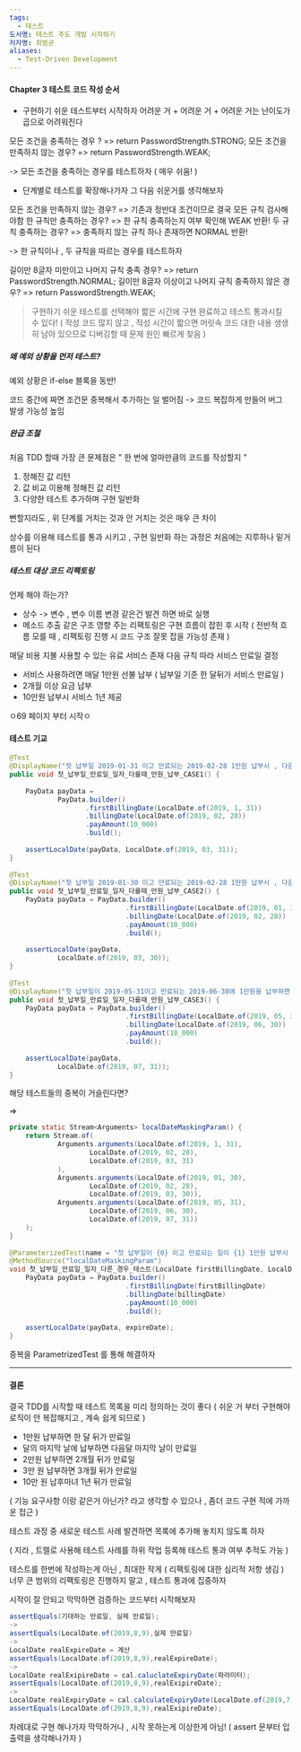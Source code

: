 ```yaml
---
tags:
  - 테스트
도서명: 테스트 주도 개발 시작하기
저자명: 최범균
aliases:
  - Test-Driven Development
---
```

#### Chapter 3 테스트 코드 작성 순서

- 구현하기 쉬운 테스트부터 시작하자
어려운 거 + 어려운 거 + 어려운 거는 난이도가 곱으로 어려워진다

모든 조건을 충족하는 경우 ? => return PasswordStrength.STRONG;
모든 조건을 만족하지 않는 경우? => return PasswordStrength.WEAK;

->  모든 조건을 충족하는 경우를 테스트하자 ( 매우 쉬움! )

- 단계별로 테스트를 확장해나가자
그 다음 쉬운거를 생각해보자
	
모든 조건을 만족하지 않는 경우? => 기존과 정반대 조건이므로 결국 모든 규칙 검사해야함
한 규칙만 충족하는 경우? => 한 규칙 충족하는지 여부 확인해 WEAK 반환!
두 규칙 충족하는 경우? => 충족하지 않는 규칙 하나 존재하면 NORMAL 반환!

-> 한 규칙이나 , 두 규칙을 따르는 경우를 테스트하자

길이만 8글자 미만이고 나머지 규칙 충족 경우? => return PasswordStrength.NORMAL;
길이만 8글자 이상이고 나머지 규칙 충족하지 않은 경우? => return PasswordStrength.WEAK;

> 구현하기 쉬운 테스트를 선택해야 짧은 시간에 구현 완료하고 테스트 통과시킬 수 있다!
    ( 작성 코드 많지 않고 , 작성 시간이 짧으면 머릿속 코드 대한 내용 생생히 남아 있으므로 디버깅할 때 문제 원인 빠르게 찾음 )

##### 왜 예외 상황을 먼저 테스트?

예외 상황은 if-else 블록을 동반!

코드 중간에 짜면 조건문 중복해서 추가하는 일 벌어짐 -> 코드 복잡하게 만들어 버그 발생 가능성 높임

##### 완급 조절

처음 TDD 할때 가장 큰 문제점은 " 한 번에 얼마만큼의 코드를 작성할지 "

1. 정해진 값 리턴
2. 값 비교 이용해 정해진 값 리턴
3. 다양한 테스트 추가하며 구현 일반화

뻔할지라도 , 위 단계를 거치는 것과 안 거치는 것은 매우 큰 차이

상수를 이용해 테스트를 통과 시키고 , 구현 일반화 하는 과정은 처음에는 지루하나 밑거름이 된다

##### 테스트 대상 코드 리팩토링

언제 해야 하는가?

- 상수 -> 변수 , 변수 이름 변경 같은건 발견 하면 바로 실행
- 메소드 추출 같은 구조 영향 주는 리팩토링은 구현 흐름이 잡힌 후 시작
( 전반적 흐름 모를 때 , 리팩토링 진행 시 코드 구조 잘못 잡을 가능성 존재 )


매달 비용 지불 사용할 수 있는 유료 서비스 존재
다음 규칙 따라 서비스 만료일 결정

- 서비스 사용하려면 매달 1만원 선불 납부 ( 납부일 기준 한 달뒤가 서비스 만료일 )
- 2개월 이상 요금 납부
- 10만원 납부시 서비스 1년 제공

ㅇ69 페이지 부터 시작ㅇ


#### 테스트 기교

```java
@Test  
@DisplayName("첫 납부일 2019-01-31 이고 만료되는 2019-02-28 1만원 납부시 , 다음 만료일은 2019-03-31일이다")  
public void 첫_납부일_만료일_일자_다를때_만원_납부_CASE1() {  
  
    PayData payData =  
            PayData.builder()  
                   .firstBillingDate(LocalDate.of(2019, 1, 31))  
                   .billingDate(LocalDate.of(2019, 02, 28))  
                   .payAmount(10_000)  
                   .build();  
  
    assertLocalDate(payData, LocalDate.of(2019, 03, 31));  
}  
  
@Test  
@DisplayName("첫 납부일 2019-01-30 이고 만료되는 2019-02-28 1만원 납부시 , 다음 만료일은 2019-03-30이다")  
public void 첫_납부일_만료일_일자_다를때_만원_납부_CASE2() {  
    PayData payData = PayData.builder()  
                             .firstBillingDate(LocalDate.of(2019, 01, 30))  
                             .billingDate(LocalDate.of(2019, 02, 28))  
                             .payAmount(10_000)  
                             .build();  
  
    assertLocalDate(payData,  
            LocalDate.of(2019, 03, 30));  
}  
  
@Test  
@DisplayName("첫 납부일이 2019-05-31이고 만료되는 2019-06-30에 1만원을 납부하면 다음 만료일은 2019-07-31이다")  
public void 첫_납부일_만료일_일자_다를때_만원_납부_CASE3() {  
    PayData payData = PayData.builder()  
                             .firstBillingDate(LocalDate.of(2019, 05, 31))  
                             .billingDate(LocalDate.of(2019, 06, 30))  
                             .payAmount(10_000)  
                             .build();  
  
    assertLocalDate(payData,  
            LocalDate.of(2019, 07, 31));  
}
```

해당 테스트들의 중복이 거슬린다면?

=>

```java
private static Stream<Arguments> localDateMaskingParam() {  
    return Stream.of(  
            Arguments.arguments(LocalDate.of(2019, 1, 31),  
                    LocalDate.of(2019, 02, 28),  
                    LocalDate.of(2019, 03, 31)  
            ),  
            Arguments.arguments(LocalDate.of(2019, 01, 30),  
                    LocalDate.of(2019, 02, 28),  
                    LocalDate.of(2019, 03, 30)),  
            Arguments.arguments(LocalDate.of(2019, 05, 31),  
                    LocalDate.of(2019, 06, 30),  
                    LocalDate.of(2019, 07, 31))  
    );  
}  
  
@ParameterizedTest(name = "첫 납부일이 {0} 이고 만료되는 일이 {1} 1만원 납부시 , 다음 만료일은{2}이다")  
@MethodSource("localDateMaskingParam")  
void 첫_납부일_만료일_일자_다른_경우_테스트(LocalDate firstBillingDate, LocalDate billingDate, LocalDate expireDate) {  
    PayData payData = PayData.builder()  
                             .firstBillingDate(firstBillingDate)  
                             .billingDate(billingDate)  
                             .payAmount(10_000)  
                             .build();  
  
    assertLocalDate(payData, expireDate);  
}
```

중복을 ParametrizedTest 를 통해 해결하자

---

#### 결론

결국 TDD를 시작할 때 테스트 목록을 미리 정의하는 것이 좋다
( 쉬운 거 부터 구현해야 로직이 안 복잡해지고 , 계속 쉽게 되므로 )

- 1만원 납부하면 한 달 뒤가 만료일
- 달의 마지막 날에 납부하면 다음달 마지막 날이 만료일
- 2만원 납부하면 2개월 뒤가 만료일
- 3만 원 납부하면 3개월 뒤가 만료일
- 10만 원 납후마녀 1년 뒤가 만료일

( 기능 요구사항 이랑 같은거 아닌가? 라고 생각할 수 있으나 , 좀더 코드 구현 적에 가까운 접근 )

테스트 과정 중 새로운 테스트 사례 발견하면 목록에 추가해 놓치지 않도록 하자

( 지라 , 트렐로 사용해 테스트 사례를 하위 작업 등록해 테스트 통과 여부 추적도 가능 )

테스트를 한번에 작성하는게 아닌 , 최대한 작게 ( 리팩토링에 대한 심리적 저항 생김 )
너무 큰 범위의 리팩토링은 진행하지 말고 , 테스트 통과에 집중하자

시작이 잘 안되고 막막하면 검증하는 코드부터 시작해보자

```java
assertEquals(기대하는 만료일, 실제 만료일);
->
assertEquals(LocalDate.of(2019,8,9),실제 만료일)
->
LocalDate realExpireDate = 계산
assertEquals(LocalDate.of(2019,8,9),realExpireDate);
->
LocalDate realExipireDate = cal.caluclateExpiryDate(파라미터);
assertEquals(LocalDate.of(2019,8,9),realExipireDate);
->
LocalDate realExpiryDate = cal.calculateExpiryDate(LocalDate.of(2019,7,9),10_000);
assertEquals(LocalDate.of(2019,8,9),realExipireDate);
```

차례대로 구현 해나가자
막막하거나 , 시작 못하는게 이상한게 아님! ( assert 문부터 입출력을 생각해나가자 )


